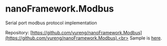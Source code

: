 # nanoFramework.Modbus
Serial port modbus protocol implementation

Repository: [https://github.com/yureng/nanoFramework.Modbus](https://github.com/yureng/nanoFramework.Modbus).<br>
Sample is [here](https://github.com/yureng/nanoFramework.Modbus/blob/main/src/ESP32_Demo/Program.cs).<br>
